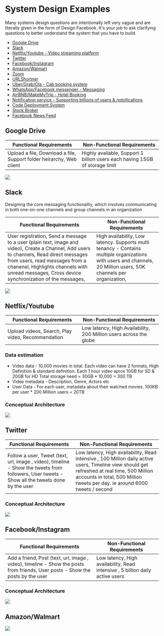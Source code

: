 # System Design Examples

Many systems design questions are intentionally left very vague and are literally given in the form of Design Facebook. It's your job to ask clarifying questions to better understand the system that you have to build.

- [Google Drive](#google-drive)
- [Slack](#Slack)
- [Netflix/Youtube - Video streaming platform](#NetflixYoutube)
- [Twitter](#twitter)
- [Facebook/Instagram](#FacebookInstagram)
- [Amazon/Walmart](#AmazonWalmart)
- [Zoom](#zoom)
- [URLShortner](#URLShortner)
- [Uber/Grab/Ola - Cab booking system](#Uber)
- [WhatsApp/Facebook messenger - Messaging](#Whatsapp)
- [AirBNB/MakeMyTrip - Hotel Booking](#airbnb)
- [Notification service - Supporting billions of users & notofications](#)
- [Code Deployment System](#)
- [Stock Broker](#)
- [Facebook News Feed](#)


## Google Drive
Functional Requirements | Non-Functional Requirements
------------ | -------------
Upload a file, Download a file, Support folder heirarchy, Web client | Highly available, Support 1 billion users each having 15GB of storage limit

<img src="https://github.com/spatnaik77/system-design-examples/blob/master/design-pictures/GoogleDrive.png">
<br>

## Slack
Designing the core messaging functionality, which involves communicating in both one-on-one channels and group channels in an organization

Functional Requirements | Non-Functional Requirements
------------ | -------------
User registration, Send a message to a user (plain text, image and video), Create a Channel, Add users to channels, Read direct messages from users, read messages from a chanenel, Highlights channels with unread messages, Cross device synchronization of the messages, | High availability, Low latency. Supports multi tenancy - Contains multiple organizations with users and channels, 20 Million users, 50K channels per organization,

<img src="https://github.com/spatnaik77/system-design-examples/blob/master/design-pictures/Slack.png">
<br>

## Netflix/Youtube

Functional Requirements | Non-Functional Requirements
------------ | -------------
Upload videos, Search, Play video, Recommendation | Low latency, High Availability, 200 Million users across the globe

### Data estimation
* Video data - 10,000 movies in total. Each video can have 2 formats, High Definition & standard definition. Each 1 hour video aprox 10GB for SD & 20GB for HD
Total storage need = 30GB * 10,000 = 300 TB
* Video metadata - Description, Genre, Actors etc
* User Data - For each user, metadata about their watched movies. 100KB per user * 200 Million users = 20TB 
### Conceptual Architecture
<img src="https://github.com/spatnaik77/system-design-examples/blob/master/design-pictures/Netflix.png">
<br>

## Twitter
Functional Requirements | Non-Functional Requirements
------------ | -------------
Follow a user, Tweet (text, url, image , video), timeline - Show the tweets from followers, User tweets - Show all the tweets done by the user | Low latency, High availability, Read intensive , 100 Million daily active users, Timeline view should get refreshed at real time, 500 Million accounts in total, 500 Million tweets per day. ie around 6000 tweets / second


### Conceptual Architecture
<img src="https://github.com/spatnaik77/system-design-examples/blob/master/design-pictures/Twitter.png">
<br>

## Facebook/Instagram
Functional Requirements | Non-Functional Requirements
------------ | -------------
Add a friend, Post (text, url, image , video), timeline - Show the posts from friends, User posts - Show the posts by the user | Low latency, High availability, Read intensive , 5 billion daily active users

### Conceptual Architecture
<img src="https://github.com/spatnaik77/system-design-examples/blob/master/design-pictures/Facebook.png">
<br>

## Amazon/Walmart
<img src="https://github.com/spatnaik77/system-design-examples/blob/master/design-pictures/Walmart.png">
<br>











